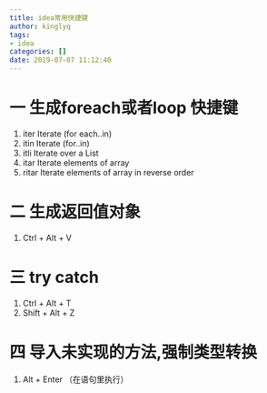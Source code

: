```yaml
---
title: idea常用快捷键
author: kinglyq
tags:
- idea
categories: []
date: 2019-07-07 11:12:40  
---
```


# 一 生成foreach或者loop 快捷键

1. iter    Iterate (for each..in)   
2. itin    Iterate (for..in)   
3. itli    Iterate over a List  
4. itar    Iterate elements of array   
5. ritar   Iterate elements of array in reverse order

<!--more-->

# 二 生成返回值对象

1. Ctrl + Alt + V

# 三 try catch

1. Ctrl + Alt + T
2. Shift + Alt + Z

# 四 导入未实现的方法,强制类型转换

1. Alt + Enter （在语句里执行）